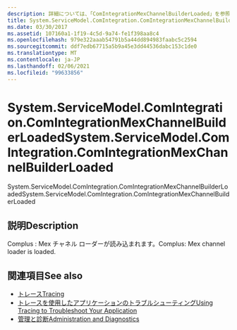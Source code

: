 ```yaml
---
description: 詳細については、「ComIntegrationMexChannelBuilderLoaded」を参照してください。
title: System.ServiceModel.ComIntegration.ComIntegrationMexChannelBuilderLoaded
ms.date: 03/30/2017
ms.assetid: 107160a1-1f19-4c5d-9a74-fe1f398aa8c4
ms.openlocfilehash: 979e322aaab54791b5a44dd894983faabc5c2594
ms.sourcegitcommit: ddf7edb67715a5b9a45e3dd44536dabc153c1de0
ms.translationtype: MT
ms.contentlocale: ja-JP
ms.lasthandoff: 02/06/2021
ms.locfileid: "99633856"
---
```

# <a name="systemservicemodelcomintegrationcomintegrationmexchannelbuilderloaded"></a><span data-ttu-id="6da1f-103">System.ServiceModel.ComIntegration.ComIntegrationMexChannelBuilderLoaded</span><span class="sxs-lookup"><span data-stu-id="6da1f-103">System.ServiceModel.ComIntegration.ComIntegrationMexChannelBuilderLoaded</span></span>

<span data-ttu-id="6da1f-104">System.ServiceModel.ComIntegration.ComIntegrationMexChannelBuilderLoaded</span><span class="sxs-lookup"><span data-stu-id="6da1f-104">System.ServiceModel.ComIntegration.ComIntegrationMexChannelBuilderLoaded</span></span>  
  
## <a name="description"></a><span data-ttu-id="6da1f-105">説明</span><span class="sxs-lookup"><span data-stu-id="6da1f-105">Description</span></span>  

 <span data-ttu-id="6da1f-106">Complus : Mex チャネル ローダーが読み込まれます。</span><span class="sxs-lookup"><span data-stu-id="6da1f-106">Complus: Mex channel loader is loaded.</span></span>  
  
## <a name="see-also"></a><span data-ttu-id="6da1f-107">関連項目</span><span class="sxs-lookup"><span data-stu-id="6da1f-107">See also</span></span>

- [<span data-ttu-id="6da1f-108">トレース</span><span class="sxs-lookup"><span data-stu-id="6da1f-108">Tracing</span></span>](index.md)
- [<span data-ttu-id="6da1f-109">トレースを使用したアプリケーションのトラブルシューティング</span><span class="sxs-lookup"><span data-stu-id="6da1f-109">Using Tracing to Troubleshoot Your Application</span></span>](using-tracing-to-troubleshoot-your-application.md)
- [<span data-ttu-id="6da1f-110">管理と診断</span><span class="sxs-lookup"><span data-stu-id="6da1f-110">Administration and Diagnostics</span></span>](../index.md)
